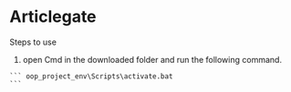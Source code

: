 # Articlegate

Steps to use 
1. open Cmd in the downloaded folder and run the following command.
````
``` oop_project_env\Scripts\activate.bat
```
````

